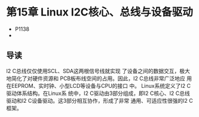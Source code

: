 # 第15章 Linux I2C核心、总线与设备驱动

- P1138
- 

## 导读

I2 C总线仅仅使用SCL、SDA这两根信号线就实现
了设备之间的数据交互，极大地简化了对硬件资源和
PCB板布线空间的占用。因此，I2 C总线非常广泛地应
用在EEPROM、实时钟、小型LCD等设备与CPU的接口
中。
Linux系统定义了I2 C驱动体系结构。在Linux系
统中，I2 C驱动由3部分组成，即I2 C核心、I2 C总线
驱动和I2 C设备驱动。这3部分相互协作，形成了非常
通用、可适应性很强的I2 C框架。